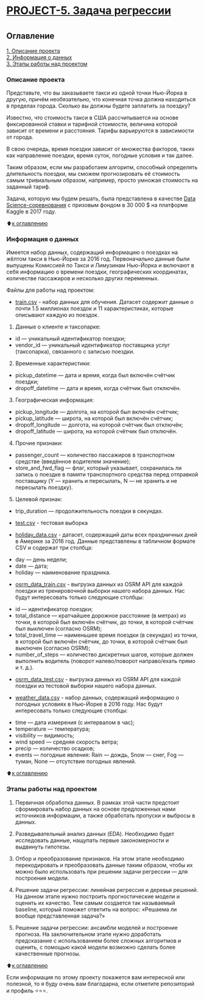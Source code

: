 # [<h4>PROJECT-5. Задача регрессии</h4>](https://github.com/Pupsova/course_data_science/blob/main/PROJECT-5_%D0%97%D0%B0%D0%B4%D0%B0%D1%87%D0%B0_%D1%80%D0%B5%D0%B3%D1%80%D0%B5%D1%81%D1%81%D0%B8%D0%B8/project_5.ipynb)


## Оглавление  
[1. Описание проекта](#Описание-проекта)   
[2. Информация о данных](#Краткая-информация-о-данных)  
[3. Этапы работы над проектом](#Этапы-работы-над-проектом)

### Описание проекта    

Представьте, что вы заказываете такси из одной точки Нью-Йорка в другую, причём необязательно, что конечная точка должна находиться в пределах города. Сколько вы должны будете заплатить за поездку?

Известно, что стоимость такси в США рассчитывается на основе фиксированной ставки и тарифной стоимости, величина которой зависит от времени и расстояния. Тарифы варьируются в зависимости от города.

В свою очередь, время поездки зависит от множества факторов, таких как направление поездки, время суток, погодные условия и так далее.

Таким образом, если мы разработаем алгоритм, способный определять длительность поездки, мы сможем прогнозировать её стоимость самым тривиальным образом, например, просто умножая стоимость на заданный тариф.

Задача, которую мы будем решать, была представлена в качестве [Data Science-соревнования](https://www.kaggle.com/competitions/nyc-taxi-trip-duration/) с призовым фондом в 30 000 $ на платформе Kaggle в 2017 году.

:arrow_up:[к оглавлению](#Оглавление)


### Информация о данных

Имеется набор данных, содержащий информацию о поездках на жёлтом такси в Нью-Йорке за 2016 год. Первоначально данные были выпущены Комиссией по Такси и Лимузинам Нью-Йорка и включают в себя информацию о времени поездки, географических координатах, количестве пассажиров и несколько других переменных.

Файлы для работы над проектом:

- [train.csv](https://drive.google.com/file/d/1X_EJEfERiXki0SKtbnCL9JDv49Go14lF/view?usp=sharing) - набор данных для обучения.
Датасет содержит данные о почти 1.5 миллионах поездок и 11 характеристиках, которые описывают каждую из поездок.
1. Данные о клиенте и таксопарке:
* id — уникальный идентификатор поездки;
* vendor_id — уникальный идентификатор поставщика услуг (таксопарка), связанного с записью поездки.

2. Временные характеристики:
* pickup_datetime — дата и время, когда был включён счётчик поездки;
* dropoff_datetime — дата и время, когда счётчик был отключён.

3. Географическая информация:
* pickup_longitude — долгота, на которой был включён счётчик;
* pickup_latitude — широта, на которой был включён счётчик;
* dropoff_longitude — долгота, на которой счётчик был отключён;
* dropoff_latitude — широта, на которой счётчик был отключён.

4. Прочие признаки:
* passenger_count — количество пассажиров в транспортном средстве (введённое водителем значение);
* store_and_fwd_flag — флаг, который указывает, сохранилась ли запись о поездке в памяти транспортного средства перед отправкой поставщику (Y — хранить и пересылать, N — не хранить и не пересылать поездку).

5. Целевой признак:
* trip_duration — продолжительность поездки в секундах.

- [test.csv](https://drive.google.com/file/d/1C2N2mfONpCVrH95xHJjMcueXvvh_-XYN/view?usp=sharing) - тестовая выборка

- [holiday_data.csv](https://lms-cdn.skillfactory.ru/assets/courseware/v1/33bd8d5f6f2ba8d00e2ce66ed0a9f510/asset-v1:SkillFactory+DST-3.0+28FEB2021+type@asset+block/holiday_data.csv) - датасет, содержащий даты всех праздничных дней в Америке за 2016 год.
Данные представлены в табличном формате CSV и содержат три столбца:
* day — день недели;
* date — дата;
* holiday — наименование праздника.

- [osrm_data_train.csv](https://drive.google.com/file/d/1ecWjor7Tn3HP7LEAm5a0B_wrIfdcVGwR/view?usp=sharing) - выгрузка данных из OSRM API для каждой поездки из тренировочной выборки нашего набора данных.
Нас будут интересовать только следующие столбцы:

* id — идентификатор поездки;
* total_distance — кратчайшее дорожное расстояние (в метрах) из точки, в которой был включён счётчик, до точки, в которой счётчик был выключен (согласно OSRM);
* total_travel_time — наименьшее время поездки (в секундах) из точки, в которой был включён счётчик, до точки, в которой счётчик был выключен (согласно OSRM);
* number_of_steps — количество дискретных шагов, которые должен выполнить водитель (поворот налево/поворот направо/ехать прямо и т. д.).

- [osrm_data_test.csv](https://drive.google.com/file/d/1wCoS-yOaKFhd1h7gZ84KL9UwpSvtDoIA/view?usp=sharing) - выгрузка данных из OSRM API для каждой поездки из тестовой выборки нашего набора данных.

- [weather_data.csv](https://lms-cdn.skillfactory.ru/assets/courseware/v1/0f6abf84673975634c33b0689851e8cc/asset-v1:SkillFactory+DST-3.0+28FEB2021+type@asset+block/weather_data.zip) - набор данных, содержащий информацию о погодных условиях в Нью-Йорке в 2016 году.
Нас будут интересовать только следующие столбцы:

* time — дата измерения (с интервалом в час);
* temperature — температура;
* visibility — видимость;
* wind speed — средняя скорость ветра;
* precip — количество осадков;
* events — погодные явления: Rain — дождь, Snow — снег, Fog — туман, None — отсутствие погодных явлений.


:arrow_up:[к оглавлению](#Оглавление)


### Этапы работы над проектом

1. Первичная обработка данных.
В рамках этой части предстоит сформировать набор данных на основе предложенных нами источников информации, а также обработать пропуски и выбросы в данных.

2. Разведывательный анализ данных (EDA).
Необходимо будет исследовать данные, нащупать первые закономерности и выдвинуть гипотезы.

3. Отбор и преобразование признаков.
На этом этапе необходимо перекодировать и преобразовать данные таким образом, чтобы их можно было использовать при решении задачи регрессии — для построения модели.

4. Решение задачи регрессии: линейная регрессия и деревья решений.
На данном этапе нужно построить прогностические модели и оценить их качество. Тем самым создается так называемый baseline, который поможет ответить на вопрос: «Решаема ли вообще представленная задача?»

5. Решение задачи регрессии: ансамбли моделей и построение прогноза.
На заключительном этапе нужно доработать предсказание с использованием более сложных алгоритмов и оценить, с помощью какой модели возможно сделать более качественные прогнозы.

:arrow_up:[к оглавлению](#Оглавление)

Если информация по этому проекту покажется вам интересной или полезной, то я буду очень вам благодарна, если отметите репозиторий и профиль ⭐️⭐️⭐️.
